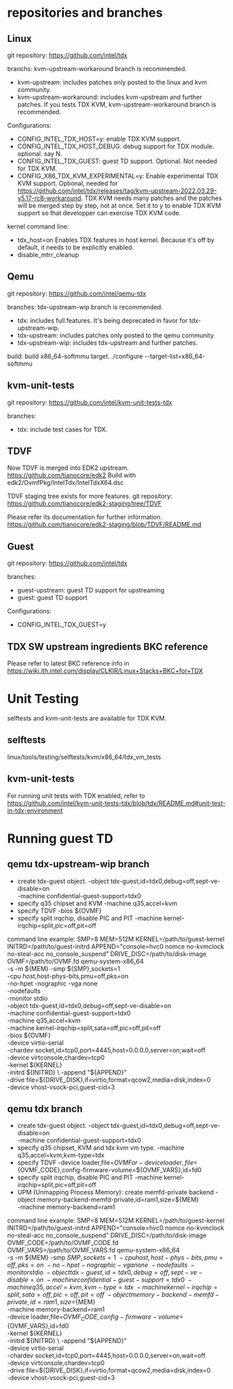 repositories and branches
=========================
Linux
-----
git repository:
https://github.com/intel/tdx

branchs:
kvm-upstream-workaround branch is recommended.
- kvm-upstream: includes patches only posted to the linux and kvm community.
- kvm-upstream-workaround: includes kvm-upstream and further patches.
If you tests TDX KVM, kvm-upstream-workaround branch is recommended.

Configurations:
- CONFIG_INTEL_TDX_HOST=y: enable TDX KVM support.
- CONFIG_INTEL_TDX_HOST_DEBUG: debug support for TDX module. optional. say N.
- CONFIG_INTEL_TDX_GUEST: guest TD support.  Optional. Not needed for TDX KVM.
- CONFIG_X86_TDX_KVM_EXPERIMENTAL=y: Enable experimental TDX KVM support.
  Optional, needed for
  https://github.com/intel/tdx/releases/tag/kvm-upstream-2022.03.29-v5.17-rc8-workaround. TDX
  KVM needs many patches and the patches will be merged step by step, not at
  once. Set it to y to enable TDX KVM support so that developper can exercise
  TDX KVM code.

kernel command line:
- tdx_host=on
  Enables TDX features in host kernel. Because it's off by default, it needs to be
  explicitly enabled.
- disable_mtrr_cleanup

Qemu
----
git repository:
https://github.com/intel/qemu-tdx

branches:
tdx-upstream-wip branch is recommended.
- tdx: includes full features.  It's being deprecated in favor for tdx-upstream-wip.
- tdx-upstream: includes patches only posted to the qemu community
- tdx-upstream-wip: includes tdx-upstream and further patches.

build:
build x86_64-softmmu target.
./configure --target-list=x86_64-softmmu

kvm-unit-tests
--------------
git repository:
https://github.com/intel/kvm-unit-tests-tdx

branches:
- tdx: include test cases for TDX.

TDVF
----
Now TDVF is merged into EDK2 upstream.
https://github.com/tianocore/edk2
Build with edk2/OvmfPkg/IntelTdx/IntelTdxX64.dsc

TDVF staging tree exists for more features.
git repository:
https://github.com/tianocore/edk2-staging/tree/TDVF

Please refer its documentation for further information.
https://github.com/tianocore/edk2-staging/blob/TDVF/README.md

Guest
-----
git repository:
https://github.com/intel/tdx

branches:
- guest-upstream: guest TD support for upstreaming
- guest: guest TD support

Configurations:
- CONFIG_INTEL_TDX_GUEST=y

TDX SW upstream ingredients BKC reference
-----------------------------------------
Please refer to latest BKC reference info in https://wiki.ith.intel.com/display/CLKIR/Linux+Stacks+BKC+for+TDX

Unit Testing
============
selftests and kvm-unit-tests are available for TDX KVM.

selftests
---------
linux/tools/testing/selftests/kvm/x86_64/tdx_vm_tests

kvm-unit-tests
--------------
For running unit tests with TDX enabled, refer to
https://github.com/intel/kvm-unit-tests-tdx/blob/tdx/README.md#unit-test-in-tdx-environment


Running guest TD
================
qemu tdx-upstream-wip branch
----------------------------
- create tdx-guest object.
  -object tdx-guest,id=tdx0,debug=off,sept-ve-disable=on \
  -machine confidential-guest-support=tdx0
- specify q35 chipset and KVM
  -machine q35,accel=kvm
- specify TDVF
  -bios ${OVMF}
- specify split irqchip, disable PIC and PIT
  -machine kernel-irqchip=split,pic=off,pit=off

command line example:
SMP=8
MEM=512M
KERNEL=/path/to/guest-kernel
INITRD=/path/to/guest-initrd
APPEND="console=hvc0 nomce no-kvmclock no-steal-acc no_console_suspend"
DRIVE_DISC=/path/to/disk-image
OVMF=/path/to/OVMF.fd
qemu-system-x86_64 \
    -s -m ${MEM} -smp ${SMP},sockets=1 \
    -cpu host,host-phys-bits,pmu=off,pks=on \
    -no-hpet -nographic -vga none \
    -nodefaults \
    -monitor stdio \
    -object tdx-guest,id=tdx0,debug=off,sept-ve-disable=on \
    -machine confidential-guest-support=tdx0 \
    -machine q35,accel=kvm \
    -machine kernel-irqchip=split,sata=off,pic=off,pit=off \
    -bios ${OVMF} \
    -device virtio-serial \
    -chardev socket,id=tcp0,port=4445,host=0.0.0.0,server=on,wait=off \
    -device virtconsole,chardev=tcp0 \
    -kernel ${KERNEL} \
    -initrd ${INITRD} \
    -append "${APPEND}" \
    -drive file=${DRIVE_DISK},if=virtio,format=qcow2,media=disk,index=0 \
    -device vhost-vsock-pci,guest-cid=3


qemu tdx branch
---------------
- create tdx-guest object.
  -object tdx-guest,id=tdx0,debug=off,sept-ve-disable=on \
  -machine confidential-guest-support=tdx0
- specify q35 chipset, KVM and tdx kvm vm type.
  -machine q35,accel=kvm,kvm-type=tdx
- specify TDVF
  -device loader,file=${OVMF}
  or
  -device loader,file=${OVMF_CODE},config-firmware-volume=${OVMF_VARS},id=fd0
- specify split irqchip, disable PIC and PIT
  -machine kernel-irqchip=split,pic=off,pit=off
- UPM (Unmapping Process Memory): create memfd-private backend
  -object memory-backend-memfd-private,id=ram1,size=${MEM} \
  -machine memory-backend=ram1

command line example:
SMP=8
MEM=512M
KERNEL=/path/to/guest-kernel
INITRD=/path/to/guest-initrd
APPEND="console=hvc0 nomce no-kvmclock no-steal-acc no_console_suspend"
DRIVE_DISC=/path/to/disk-image
OVMF_CODE=/path/to/OVMF_CODE.fd
OVMF_VARS=/path/to/OVMF_VARS.fd
qemu-system-x86_64 \
     -s -m ${MEM} -smp ${SMP},sockets=1 \
     -cpu host,host-phys-bits,pmu=off,pks=on \
     -no-hpet -nographic -vga none \
     -nodefaults \
     -monitor stdio \
     -object tdx-guest,id=tdx0,debug=off,sept-ve-disable=on \
     -machine confidential-guest-support=tdx0 \
     -machine q35,accel=kvm,kvm-type=tdx \
     -machine kernel-irqchip=split,sata=off,pic=off,pit=off \
     -object memory-backend-memfd-private,id=ram1,size=${MEM} \
     -machine memory-backend=ram1 \
     -device loader,file=${OVMF_CODE},config-firmware-volume=${OVMF_VARS},id=fd0 \
     -kernel ${KERNEL} \
     -initrd ${INITRD} \
     -append "${APPEND}" \
     -device virtio-serial \
     -chardev socket,id=tcp0,port=4445,host=0.0.0.0,server=on,wait=off \
     -device virtconsole,chardev=tcp0 \
     -drive file=${DRIVE_DISK},if=virtio,format=qcow2,media=disk,index=0 \
     -device vhost-vsock-pci,guest-cid=3
